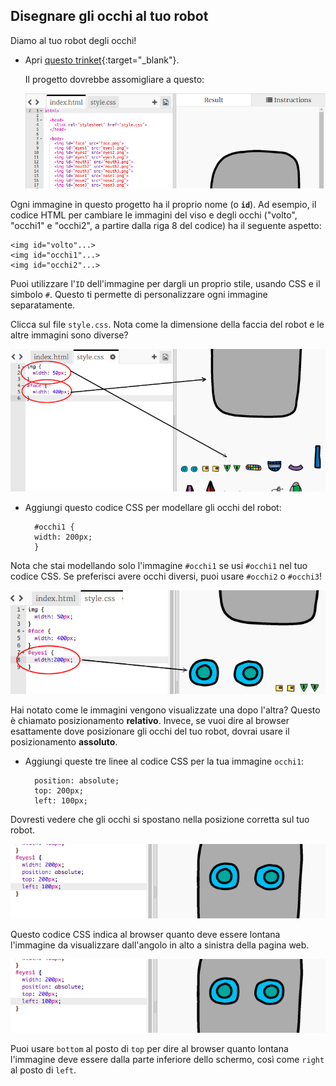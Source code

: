 ## Disegnare gli occhi al tuo robot

Diamo al tuo robot degli occhi!

+ Apri [questo trinket](http://jumpto.cc/web-robot){:target="_blank"}.
    
    Il progetto dovrebbe assomigliare a questo:
    
    ![screenshot](images/robot-starter.png)

Ogni immagine in questo progetto ha il proprio nome (o **`id`**). Ad esempio, il codice HTML per cambiare le immagini del viso e degli occhi ("volto", "occhi1" e "occhi2", a partire dalla riga 8 del codice) ha il seguente aspetto:

    <img id="volto"...>
    <img id="occhi1"...>
    <img id="occhi2"...>
    

Puoi utilizzare l'`ID` dell'immagine per dargli un proprio stile, usando CSS e il simbolo `#`. Questo ti permette di personalizzare ogni immagine separatamente.

Clicca sul file `style.css`. Nota come la dimensione della faccia del robot e le altre immagini sono diverse?

![screenshot](images/robot-id.png)

+ Aggiungi questo codice CSS per modellare gli occhi del robot:
    
        #occhi1 {
        width: 200px;
        }
        

Nota che stai modellando solo l'immagine `#occhi1` se usi `#occhi1` nel tuo codice CSS. Se preferisci avere occhi diversi, puoi usare `#occhi2` o `#occhi3`!

![screenshot](images/robot-eyes-width.png)

Hai notato come le immagini vengono visualizzate una dopo l'altra? Questo è chiamato posizionamento **relativo**. Invece, se vuoi dire al browser esattamente dove posizionare gli occhi del tuo robot, dovrai usare il posizionamento **assoluto**.

+ Aggiungi queste tre linee al codice CSS per la tua immagine `occhi1`:
    
        position: absolute;
        top: 200px;
        left: 100px;
        

Dovresti vedere che gli occhi si spostano nella posizione corretta sul tuo robot.

![screenshot](images/robot-eyes-position.png)

Questo codice CSS indica al browser quanto deve essere lontana l'immagine da visualizzare dall'angolo in alto a sinistra della pagina web.

![screenshot](images/robot-eyes-position.png)

Puoi usare `bottom` al posto di `top` per dire al browser quanto lontana l'immagine deve essere dalla parte inferiore dello schermo, così come `right` al posto di `left`.